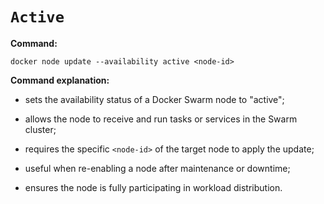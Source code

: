 # `Active`

**Command:**

```commandline
docker node update --availability active <node-id>
```

**Command explanation:**

* sets the availability status of a Docker Swarm node to "active";
* allows the node to receive and run tasks or services in the Swarm cluster;
* requires the specific `<node-id>` of the target node to apply the update;


* useful when re-enabling a node after maintenance or downtime;
* ensures the node is fully participating in workload distribution.
